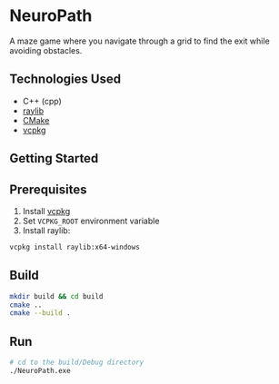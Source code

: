 # NeuroPath

A maze game where you navigate through a grid to find the exit while avoiding obstacles.

## Technologies Used

- C++ (cpp)
- [raylib](https://www.raylib.com/)
- [CMake](https://cmake.org/)
- [vcpkg](https://github.com/microsoft/vcpkg)

## Getting Started

## Prerequisites

1. Install [vcpkg](https://learn.microsoft.com/en-us/vcpkg/get_started/get-started-vscode?pivots=shell-powershell)
2. Set `VCPKG_ROOT` environment variable
3. Install raylib:

```bash
vcpkg install raylib:x64-windows
```

## Build

```bash
mkdir build && cd build
cmake ..
cmake --build .
```

## Run

```bash
# cd to the build/Debug directory
./NeuroPath.exe
```
